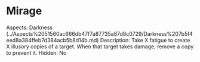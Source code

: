 # Mirage

Aspects: Darkness (../Aspects%2051560ac666db47f7a87735a87d8c0729/Darkness%207b5f4eed8a384ffeb7d384acb5b8d14b.md)
Description: Take X fatigue to create X illusory copies of a target. When that target takes damage, remove a copy to prevent it. 
Hidden: No